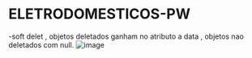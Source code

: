 # ELETRODOMESTICOS-PW


-soft delet , objetos deletados ganham no atributo a data , objetos nao deletados com null.
![image](https://github.com/DvdMeneses/ELETRODOMESTICOS-PW/assets/115294207/36d152c6-a907-4386-a80a-76a023b5527e)





